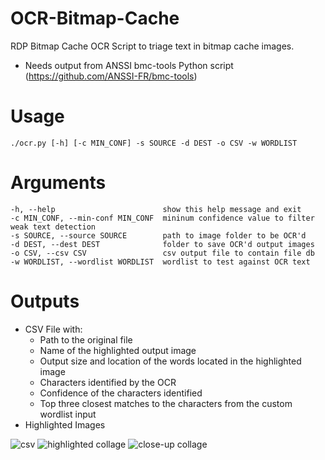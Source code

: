 # OCR-Bitmap-Cache
RDP Bitmap Cache OCR Script to triage text in bitmap cache images.

* Needs output from ANSSI bmc-tools Python script (https://github.com/ANSSI-FR/bmc-tools)

# Usage
```
./ocr.py [-h] [-c MIN_CONF] -s SOURCE -d DEST -o CSV -w WORDLIST
```

# Arguments
```
-h, --help                        show this help message and exit
-c MIN_CONF, --min-conf MIN_CONF  mininum confidence value to filter weak text detection
-s SOURCE, --source SOURCE        path to image folder to be OCR'd
-d DEST, --dest DEST              folder to save OCR'd output images
-o CSV, --csv CSV                 csv output file to contain file db
-w WORDLIST, --wordlist WORDLIST  wordlist to test against OCR text
```

# Outputs
* CSV File with:
  * Path to the original file
  * Name of the highlighted output image
  * Output size and location of the words located in the highlighted image
  * Characters identified by the OCR
  * Confidence of the characters identified
  * Top three closest matches to the characters from the custom wordlist input
* Highlighted Images

![csv](https://user-images.githubusercontent.com/87434084/125654480-5dea216e-090b-41cf-9d34-0e5958cf6cbe.png)
![highlighted collage](https://user-images.githubusercontent.com/87434084/125654494-30210475-af4a-4133-8b0d-2bf16dce2dde.jpg)
![close-up collage](https://user-images.githubusercontent.com/87434084/125654506-44484372-40cc-4023-942a-c1b77055b2a4.jpg)
